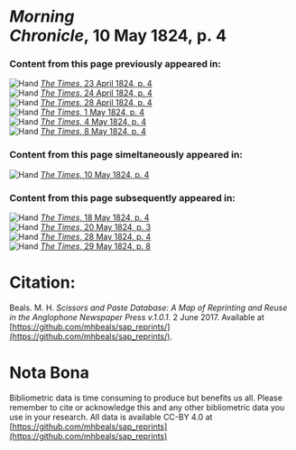 # *Morning Chronicle*, 10 May 1824, p. 4  
  
### Content from this page previously appeared in:  
![Hand](http://scissorsandpaste.net/wp-content/uploads/2017/06/smallhandpointer.png) [*The Times*, 23 April 1824, p. 4](https://mhbeals.github.io/sap_html/The-Times/The-Times-23-April-1824-p-4)  
![Hand](http://scissorsandpaste.net/wp-content/uploads/2017/06/smallhandpointer.png) [*The Times*, 24 April 1824, p. 4](https://mhbeals.github.io/sap_html/The-Times/The-Times-24-April-1824-p-4)  
![Hand](http://scissorsandpaste.net/wp-content/uploads/2017/06/smallhandpointer.png) [*The Times*, 28 April 1824, p. 4](https://mhbeals.github.io/sap_html/The-Times/The-Times-28-April-1824-p-4)  
![Hand](http://scissorsandpaste.net/wp-content/uploads/2017/06/smallhandpointer.png) [*The Times*, 1 May 1824, p. 4](https://mhbeals.github.io/sap_html/The-Times/The-Times-1-May-1824-p-4)  
![Hand](http://scissorsandpaste.net/wp-content/uploads/2017/06/smallhandpointer.png) [*The Times*, 4 May 1824, p. 4](https://mhbeals.github.io/sap_html/The-Times/The-Times-4-May-1824-p-4)  
![Hand](http://scissorsandpaste.net/wp-content/uploads/2017/06/smallhandpointer.png) [*The Times*, 8 May 1824, p. 4](https://mhbeals.github.io/sap_html/The-Times/The-Times-8-May-1824-p-4)  
  
### Content from this page simeltaneously appeared in:  
![Hand](http://scissorsandpaste.net/wp-content/uploads/2017/06/smallhandpointer.png) [*The Times*, 10 May 1824, p. 4](https://mhbeals.github.io/sap_html/The-Times/The-Times-10-May-1824-p-4)  
  
### Content from this page subsequently appeared in:  
![Hand](http://scissorsandpaste.net/wp-content/uploads/2017/06/smallhandpointer.png) [*The Times*, 18 May 1824, p. 4](https://mhbeals.github.io/sap_html/The-Times/The-Times-18-May-1824-p-4)  
![Hand](http://scissorsandpaste.net/wp-content/uploads/2017/06/smallhandpointer.png) [*The Times*, 20 May 1824, p. 3](https://mhbeals.github.io/sap_html/The-Times/The-Times-20-May-1824-p-3)  
![Hand](http://scissorsandpaste.net/wp-content/uploads/2017/06/smallhandpointer.png) [*The Times*, 28 May 1824, p. 4](https://mhbeals.github.io/sap_html/The-Times/The-Times-28-May-1824-p-4)  
![Hand](http://scissorsandpaste.net/wp-content/uploads/2017/06/smallhandpointer.png) [*The Times*, 29 May 1824, p. 8](https://mhbeals.github.io/sap_html/The-Times/The-Times-29-May-1824-p-8)  


# Citation: 

Beals. M. H. *Scissors and Paste Database: A Map of Reprinting and Reuse in the Anglophone Newspaper Press v.1.0.1.* 2 June 2017. Available at [https://github.com/mhbeals/sap_reprints/](https://github.com/mhbeals/sap_reprints/). 

# Nota Bona

Bibliometric data is time consuming to produce but benefits us all. Please remember to cite or acknowledge this and any other bibliometric data you use in your research. All data is available CC-BY 4.0 at [https://github.com/mhbeals/sap_reprints](https://github.com/mhbeals/sap_reprints)